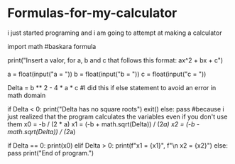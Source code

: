 # Formulas-for-my-calculator
i just started programing and i am going to attempt at making a calculator

import math #baskara formula

print("Insert a valor, for a, b and c that follows this format: ax^2 + bx + c")

a = float(input("a = "))
b = float(input("b = "))
c = float(input("c = "))

Delta = b ** 2 - 4 * a * c
#I did this if else statement to avoid an error in math domain

if Delta < 0:
    print("Delta has no square roots")
    exit()
else:
    pass
#because i just realized that the program calculates the variables even if you don't use them
x0 = -b / (2 * a)
x1 = (-b + math.sqrt(Delta)) / (2*a)
x2 = (-b - math.sqrt(Delta)) / (2*a)

if Delta == 0:
    print(x0)
elif Delta > 0:
    print(f"x1 = {x1}", f"\n x2 = {x2}")
else:
    pass
print("End of program.")
